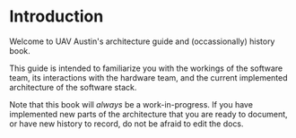 # Introduction

Welcome to UAV Austin's architecture guide and (occassionally) history book.

This guide is intended to familiarize you with the workings of the software team, its interactions with the hardware team, and the current implemented architecture of the software stack.

Note that this book will *always* be a work-in-progress. If you have implemented new parts of the architecture that you are ready to document, or have new history to record, do not be afraid to edit the docs.
